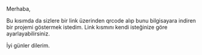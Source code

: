 
Merhaba,

Bu kısımda da sizlere bir link üzerinden qrcode alıp bunu bilgisayara indiren bir projemi göstermek istedim. Link kısmını kendi isteğinize göre ayarlayabilirsiniz.

İyi günler dilerim.
